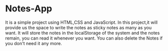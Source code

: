 # Notes-App

It is a simple project using HTML,CSS and JavaScript.
In this project,it will provide us the space to write the notes as sticky notes as many as you want.
It will store the notes in the localStorage of the system and the notes remain, you can read it whenever you want.
You can also delete the Notes if you don't need it any more.